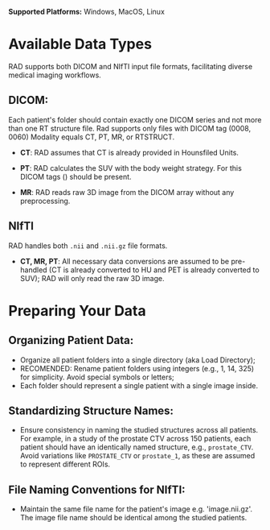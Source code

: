 **Supported Platforms:** Windows, MacOS, Linux

# Available Data Types
RAD supports both DICOM and NIfTI input file formats, facilitating diverse medical imaging workflows.

## DICOM: 
Each patient's folder should contain exactly one DICOM series and not more than one RT structure file.
Rad supports only files with DICOM tag (0008, 0060) Modality equals CT, PT, MR, or RTSTRUCT.

* **CT**: RAD assumes that CT is already provided in Hounsfiled Units.

* **PT**: RAD calculates the SUV with the body weight strategy. For this DICOM tags () should be present.

* **MR**: RAD reads raw 3D image from the DICOM array without any preprocessing.

## NIfTI
RAD handles both `.nii` and `.nii.gz` file formats.

* **CT, MR, PT**: All necessary data conversions are assumed to be pre-handled (CT is already converted to HU and PET is already converted to SUV); RAD will only read the raw 3D image.

# Preparing Your Data
## Organizing Patient Data:
* Organize all patient folders into a single directory (aka Load Directory);
* RECOMENDED: Rename patient folders using integers (e.g., 1, 14, 325) for simplicity. Avoid special symbols or letters;
* Each folder should represent a single patient with a single image inside.

## Standardizing Structure Names:
* Ensure consistency in naming the studied structures across all patients. For example, in a study of the prostate CTV across 150 patients, each patient should have an identically named structure, e.g., `prostate_CTV`. Avoid variations like `PROSTATE_CTV` or `prostate_1`, as these are assumed to represent different ROIs.

## File Naming Conventions for NIfTI:
* Maintain the same file name for the patient's image e.g. 'image.nii.gz'. The image file name should be identical among the studied patients.

